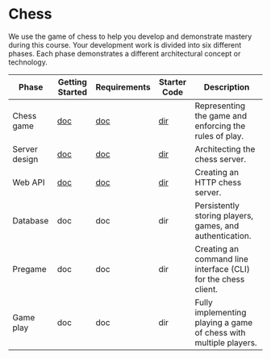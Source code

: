 # Chess

We use the game of chess to help you develop and demonstrate mastery during this course. Your development work is divided into six different phases. Each phase demonstrates a different architectural concept or technology.

| Phase         | Getting Started                           | Requirements                            | Starter Code                        | Description                                                       |
| ------------- | ----------------------------------------- | --------------------------------------- | ----------------------------------- | ----------------------------------------------------------------- |
| Chess game    | [doc](1-chess-game/getting-started.md)    | [doc](1-chess-game/chess-game.md)       | [dir](1-chess-game/starter-code)    | Representing the game and enforcing the rules of play.            |
| Server design | [doc](2-server-design/getting-started.md) | [doc](2-server-design/server-design.md) | [dir](2-server-design/starter-code) | Architecting the chess server.                                    |
| Web API       | [doc](3-web-api/getting-started.md)       | [doc](3-web-api/web-api.md)             | [dir](3-web-api/starter-code/)      | Creating an HTTP chess server.                                    |
| Database      | doc                                       | doc                                     | dir                                 | Persistently storing players, games, and authentication.          |
| Pregame       | doc                                       | doc                                     | dir                                 | Creating an command line interface (CLI) for the chess client.    |
| Game play     | doc                                       | doc                                     | dir                                 | Fully implementing playing a game of chess with multiple players. |
